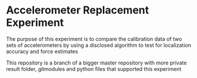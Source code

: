 # Accelerometer Replacement Experiment

The purpose of this experiment is to compare the calibration data of two sets of accelerometers by using a disclosed algorithm to test for localization accuracy and force estimates

This repository is a branch of a bigger master repository with more private result folder, gitmodules and python files that supported this experiment
